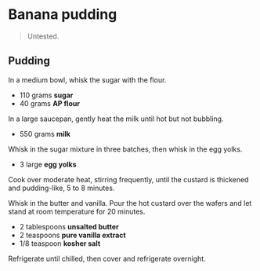 Banana pudding
==============

> Untested.

Pudding
-------

In a medium bowl, whisk the sugar with the flour.

- 110 grams **sugar**
- 40 grams **AP flour**

In a large saucepan, gently heat the milk until hot but not bubbling.

- 550 grams **milk**

Whisk in the sugar mixture in three batches, then whisk in the egg yolks.

- 3 large **egg yolks**

Cook over moderate heat, stirring frequently, until the custard is thickened and pudding-like, 5 to 8 minutes.

Whisk in the butter and vanilla. Pour the hot custard over the wafers and let stand at room temperature for 20 minutes.

- 2 tablespoons **unsalted butter**
- 2 teaspoons **pure vanilla extract**
- 1/8 teaspoon **kosher salt**

Refrigerate until chilled, then cover and refrigerate overnight.
